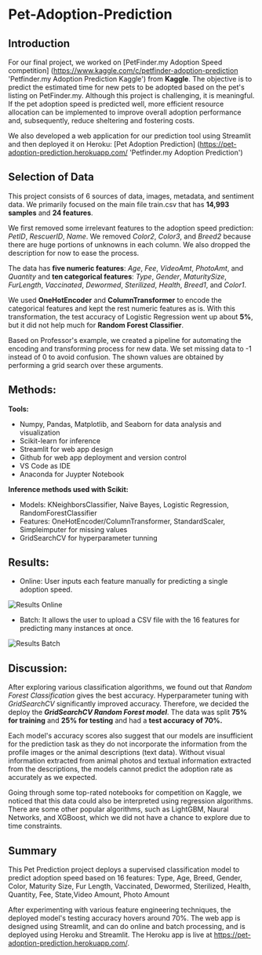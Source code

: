 # Pet-Adoption-Prediction

## Introduction

For our final project, we worked on [PetFinder.my Adoption Speed competition] (https://www.kaggle.com/c/petfinder-adoption-prediction 'Petfinder.my Adoption Prediction Kaggle') from **Kaggle**. The objective is to predict the estimated time for new pets to be adopted based on the pet's listing on PetFinder.my. Although this project is challenging, it is meaningful. If the pet adoption speed is predicted well, more efficient resource allocation can be implemented to improve overall adoption performance and, subsequently, reduce sheltering and fostering costs.

We also developed a web application for our prediction tool using Streamlit and then deployed it on Heroku:
[Pet Adoption Prediction] (https://pet-adoption-prediction.herokuapp.com/ 'Petfinder.my Adoption Prediction')

## Selection of Data

This project consists of 6 sources of data, images, metadata, and sentiment data. We primarily focused on the main file train.csv that has **14,993 samples** and **24 features**.

We first removed some irrelevant features to the adoption speed prediction: _PetID_, _RescuerID_, _Name_. We removed _Color2_, _Color3_, and _Breed2_ because there are huge portions of unknowns in each column. We also dropped the description for now to ease the process.

The data has **five numeric features**: _Age_, _Fee_, _VideoAmt_, _PhotoAmt_, and _Quantity_ and **ten categorical features**: _Type_, _Gender_, _MaturitySize_, _FurLength_, _Vaccinated_, _Dewormed_, _Sterilized_, _Health_, _Breed1_, and _Color1_.

We used **OneHotEncoder** and **ColumnTransformer** to encode the categorical features and kept the rest numeric features as is. With this transformation, the test accuracy of Logistic Regression went up about **5%**, but it did not help much for **Random Forest Classifier**.

Based on Professor's example, we created a pipeline for automating the encoding and transforming process for new data. We set missing data to -1 instead of 0 to avoid confusion. The shown values are obtained by performing a grid search over these arguments.

## Methods:

**Tools:**

- Numpy, Pandas, Matplotlib, and Seaborn for data analysis and visualization
- Scikit-learn for inference
- Streamlit for web app design
- Github for web app deployment and version control
- VS Code as IDE
- Anaconda for Juypter Notebook

**Inference methods used with Scikit:**

- Models: KNeighborsClassifier, Naive Bayes, Logistic Regression, RandomForestClassifier
- Features: OneHotEncoder/ColumnTransformer, StandardScaler, Simpleimputer for missing values
- GridSearchCV for hyperparameter tunning

## Results:

- Online: User inputs each feature manually for predicting a single adoption speed.

![Results Online](https://media.giphy.com/media/qW4gkS5kR6WBeqkXAC/giphy.gif 'Online')

- Batch: It allows the user to upload a CSV file with the 16 features for predicting many instances at once.

![Results Batch](https://media.giphy.com/media/GqQXEuahbUNWBz9uZa/giphy.gif 'Batch')

## Discussion:

After exploring various classification algorithms, we found out that _Random Forest Classification_ gives the best accuracy. Hyperparameter tuning with _GridSearchCV_ significantly improved accuracy. Therefore, we decided the deploy the **_GridSearchCV Random Forest model_**. The data was split **75% for training** and **25% for testing** and had a **test accuracy of 70%.**

Each model's accuracy scores also suggest that our models are insufficient for the prediction task as they do not incorporate the information from the profile images or the animal descriptions (text data). Without visual information extracted from animal photos and textual information extracted from the descriptions, the models cannot predict the adoption rate as accurately as we expected.

Going through some top-rated notebooks for competition on Kaggle, we noticed that this data could also be interpreted using regression algorithms. There are some other popular algorithms, such as LightGBM, Naural Networks, and XGBoost, which we did not have a chance to explore due to time constraints.

## Summary

This Pet Prediction project deploys a supervised classification model to predict adoption speed based on 16 features: Type, Age, Breed, Gender, Color, Maturity Size, Fur Length, Vaccinated, Dewormed, Sterilized, Health, Quantity, Fee, State,Video Amount, Photo Amount

After experimenting with various feature engineering techniques, the deployed model's testing accuracy hovers around 70%.
The web app is designed using Streamlit, and can do online and batch processing, and is deployed using Heroku and Streamlit. The Heroku app is live at https://pet-adoption-prediction.herokuapp.com/.
